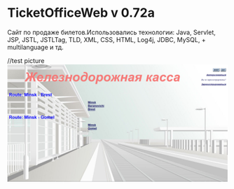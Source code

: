 # TicketOfficeWeb v 0.72a

Сайт по продаже билетов.Использовались технологии: Java, Servlet, JSP, JSTL, JSTLTag, TLD, XML, CSS, HTML, Log4j, JDBC, MySQL, + multilanguage и тд.


//test picture
![Image alt](https://github.com/apache-red/TicketOfficeWeb/raw/master/ShowTask.png)
